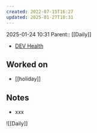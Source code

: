 ```yaml
---
created: 2022-07-15T16:27
updated: 2025-01-27T10:31
---
```

2025-01-24 10:31
Parent:: [[Daily]] 

- [DEV Health](https://health-configdev.mixtelematics.com/public/mapshow.htm?id=2001&mapid=1A35514B-E08F-4B7C-90B8-CD1774AE8CA3)

## Worked on

- [[holiday]]

## Notes

- xxx

![[Daily]]
